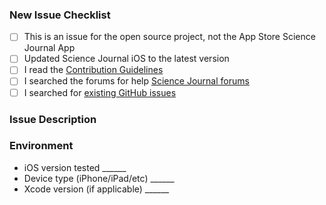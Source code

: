 <!-- Thanks for helping Science Journal iOS! Before you submit your issue, please make sure to check the following boxes by putting an x in the [ ] (don't: [x ], [ x], do: [x]) -->

### New Issue Checklist

- [ ] This is an issue for the open source project, not the App Store Science Journal App
- [ ] Updated Science Journal iOS to the latest version
- [ ] I read the [Contribution Guidelines](https://github.com/arduino/Arduino/blob/master/CONTRIBUTING.md)
- [ ] I searched the forums for help [Science Journal forums](https://productforums.google.com/forum/#!forum/sciencejournal)
- [ ] I searched for [existing GitHub issues](https://github.com/bcmi-labs/Science-Journal-iOS/issues)

### Issue Description

<!-- Please include what's happening, expected behavior, and any relevant code samples -->




### Environment

- iOS version tested ______
- Device type (iPhone/iPad/etc) ______
- Xcode version (if applicable) ______


